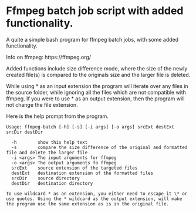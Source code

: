 <h1>Ffmpeg batch job script with added functionality.</h1>

<p>A quite a simple bash program for ffmpeg batch jobs, with some added functionality.</p>
<p>Info on ffmpeg: https://ffmpeg.org/</p>

<p>Added functions include size difference mode, where the size of the newly created file(s) is compared to the originals size and the larger file is deleted.</p>

<p>While using * as an input extension the program will iterate over any files in the source folder, while ignoring all the files which are not compatible with ffmpeg. If you were to use * as an output extension, then the program will not change the file extension.</p>


<p>Here is the help prompt from the program.</p>

```
Usage: ffmpeg-batch [-h] [-s] [-i args] [-o args] srcExt destExt srcDir destDir

  -h		show this help text
  -s		compare the size difference of the original and formatted file and delete the larger file
  -i <args>	The input arguments for ffmpeg
  -o <args>	The output arguments fo ffmpeg
  srcExt	source extension of the targeted files
  destExt	destination extension of the formatted files
  srcDir	source directory
  destDir	destination directory

To use wildcard * as an extension, you either need to escape it \* or use quotes. Using the * wildcard as the output extension, will make the program use the same extension as is in the original file.
```
